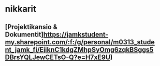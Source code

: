 # nikkarit

## [Projektikansio & Dokumentit]https://jamkstudent-my.sharepoint.com/:f:/g/personal/m0313_student_jamk_fi/EjiknC1kdgZMhpSyOmg6zqkBSggs5DBrsYQLJewCETsO-Q?e=H7xE9U)
